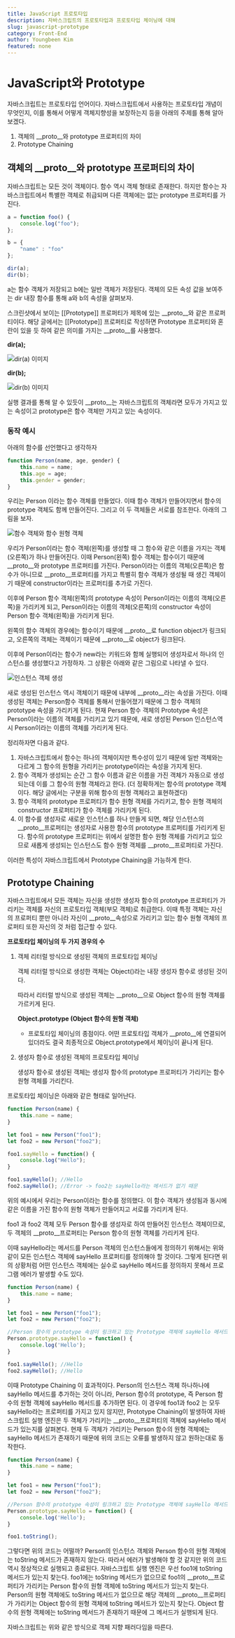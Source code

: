 ```yaml
---
title: JavaScript 프로토타입
description: 자바스크립트의 프로토타입과 프로토타입 체이닝에 대해
slug: javascript-prototype
category: Front-End
author: Youngbeen Kim
featured: none
---
```



# JavaScript와 Prototype

자바스크립트는 프로토타입 언어이다. 자바스크립트에서 사용하는 프로토타입 개념이 무엇인지, 이를 통해서 어떻게 객체지향성을 보장하는지 등을 아래의 주제를 통해 알아보겠다. 

1. 객체의 __proto__와 prototype 프로퍼티의 차이
2. Prototype Chaining

## 객체의 __proto__와 prototype 프로퍼티의 차이

자바스크립트는 모든 것이 객체이다. 함수 역시 객체 형태로 존재한다. 하지만 함수는 자바스크립트에서 특별한 객체로 취급되며 다른 객체에는 없는 prototype 프로퍼티를 가진다.

```jsx
a = function foo() {
	console.log("foo");
};

b = {
	"name" : "foo"
};

dir(a);
dir(b);
```

a는 함수 객체가 저장되고 b에는 일반 객체가 저장된다. 객체의 모든 속성 값을 보여주는 dir 내장 함수를 통해 a와 b의 속성을 살펴보자. 

스크린샷에서 보이는 [[Prototype]] 프로퍼티가 제목에 있는 __proto__와 같은 프로퍼티이다. 해당 글에서는 [[Prototype]] 프로퍼티로 작성하면 Prototype 프로퍼티와 혼란이 있을 듯 하여 같은 의미를 가지는 __proto__를 사용했다.

**dir(a);**

![dir(a) 이미지](/javascript-prototype/01.png)

**dir(b);**

![dir(b) 이미지](/javascript-prototype/02.png)

실행 결과를 통해 알 수 있듯이 __proto__는 자바스크립트의 객체라면 모두가 가지고 있는 속성이고 prototype은 함수 객체만 가지고 있는 속성이다.

### 동작 예시

아래의 함수를 선언했다고 생각하자

```jsx
function Person(name, age, gender) {
	this.name = name;
	this.age = age;
	this.gender = gender;
}
```

우리는 Person 이라는 함수 객체를 만들었다. 이때 함수 객체가 만들어지면서 함수의 prototype 객체도 함께 만들어진다. 그리고 이 두 객체들은 서로를 참조한다. 아래의 그림을 보자.

![함수 객체와 함수 원형 객체](/javascript-prototype/03.png)

우리가 Person이라는 함수 객체(왼쪽)를 생성할 때 그 함수와 같은 이름을 가지는 객체(오른쪽)가 하나 만들어진다. 이때 Person(왼쪽) 함수 객체는 함수이기 때문에 __proto__와 prototype 프로퍼티를 가진다. Person이라는 이름의 객체(오른쪽)은 함수가 아니므로 __proto__프로퍼티를 가지고 특별히 함수 객체가 생성될 때 생긴 객체이기 때문에 constructor이라는 프로퍼티를 추가로 가진다.

이후에 Person 함수 객체(왼쪽)의 prototype 속성이 Person이라는 이름의 객체(오른쪽)을 가리키게 되고, Person이라는 이름의 객체(오른쪽)의 constructor 속성이 Person 함수 객체(왼쪽)을 가리키게 된다.

왼쪽의 함수 객체의 경우에는 함수이기 때문에 __proto__로 function object가 링크되고, 오른쪽의 객체는 객체이기 때문에 __proto__로 object가 링크된다.

이후에 Person이라는 함수가 new라는 키워드와 함께 실행되어 생성자로서 하나의 인스턴스를 생성했다고 가정하자. 그 상황은 아래와 같은 그림으로 나타낼 수 있다. 

![인스턴스 객체 생성](/javascript-prototype/04.png)

새로 생성된 인스턴스 역시 객체이기 때문에 내부에 __proto__라는 속성을 가진다. 이때 생성된 객체는 Person함수 객체를 통해서 만들어졌기 때문에 그 함수 객체의 prototype 속성을 가리키게 된다. 현재 Person 함수 객체의 Prototype 속성은 Person이라는 이름의 객체를 가리키고 있기 때문에, 새로 생성된 Person 인스턴스역시 Person이라는 이름의 객체를 가리키게 된다.

정리하자면 다음과 같다.

1. 자바스크립트에서 함수는 하나의 객체이지만 특수성이 있기 때문에 일반 객체와는 다르게 그 함수의 원형을 가리키는 prototype이라는 속성을 가지게 된다. 
2. 함수 객체가 생성되는 순간 그 함수 이름과 같은 이름을 가진 객체가 자동으로 생성되는데 이를 그 함수의 원형 객체라고 한다. (더 정확하게는 함수의 prototype 객체이다. 해당 글에서는 구분을 위해 함수의 원형 객체라고 표현하겠다)
3. 함수 객체의 prototype 프로퍼티가 함수 원형 객체를 가리키고, 함수 원형 객체의 constructor 프로퍼티가 함수 객체를 가리키게 된다.
4. 이 함수를 생성자로 새로운 인스턴스를 하나 만들게 되면, 해당 인스턴스의 __proto__프로퍼티는 생성자로 사용한 함수의 prototype 프로퍼티를 가리키게 된다. 함수의 prototype 프로퍼티는 위에서 설명한 함수 원형 객체를 가리키고 있으므로 새롭게 생성되는 인스턴스도 함수 원형 객체를 __proto__프로퍼티로 가진다.

이러한 특성이 자바스크립트에서 Prototype Chaining을 가능하게 한다.

## Prototype Chaining

자바스크립트에서 모든 객체는 자신을 생성한 생성자 함수의 prototype 프로퍼티가 가리키는 객체를 자신의 프로토타입 객체(부모 객체)로 취급한다. 이때 특정 객체는 자신의 프로퍼티 뿐만 아니라 자신이 __proto__속성으로 가리키고 있는 함수 원형 객체의 프로퍼티 또한 자신의 것 처럼 접근할 수 있다.

**프로토타입 체이닝의 두 가지 경우의 수**

1. 객체 리터럴 방식으로 생성된 객체의 프로토타입 체이닝
    
    객체 리터럴 방식으로 생성한 객체는 Object()라는 내장 생성자 함수로 생성된 것이다.
    
    따라서 리터럴 방식으로 생성된 객체는 __proto__으로 Object 함수의 원형 객체를 가르키게 된다.
    
    **Object.prototype (Object 함수의 원형 객체)**
    
    - 프로토타입 체이닝의 종점이다. 어떤 프로토타입 객체가 __proto__에 연결되어 있더라도 결국 최종적으로 Object.prototype에서 체이닝이 끝나게 된다.

2. 생성자 함수로 생성된 객체의 프로토타입 체이닝

    생성자 함수로 생성된 객체는 생성자 함수의 prototype 프로퍼티가 가리키는 함수 원형 객체를 가리킨다.
    

프로토타입 체이닝은 아래와 같은 형태로 일어난다.

```jsx
function Person(name) {
	this.name = name;
}

let foo1 = new Person("foo1");
let foo2 = new Person("foo2");

foo1.sayHello = function() {
	console.log("Hello");
}

foo1.sayHello(); //Hello
foo2.sayHello(); //Error -> foo2는 sayHello라는 메서드가 없기 때문
```

위의 예시에서 우리는 Person이라는 함수를 정의했다. 이 함수 객체가 생성됨과 동시에 같은 이름을 가진 함수의 원형 객체가 만들어지고 서로를 가리키게 된다.

foo1 과 foo2 객체 모두 Person 함수를 생성자로 하여 만들어진 인스턴스 객체이므로, 두 객체의 __proto__프로퍼티는 Person 함수의 원형 객체를 가리키게 된다.

이때 sayHello라는 메서드를 Person 객체의 인스턴스들에게 정의하기 위해서는 위와 같이 모든 인스턴스 객체에 sayHello 프로퍼티를 정의해야 할 것이다. 그렇게 된다면 위의 상황처럼 어떤 인스턴스 객체에는 실수로 sayHello 메서드를 정의하지 못해서 프로그램 에러가 발생할  수도 있다.

```jsx
function Person(name) {
	this.name = name;
}

let foo1 = new Person("foo1");
let foo2 = new Person("foo2");

//Person 함수의 prototype 속성이 링크하고 있는 Prototype 객체에 sayHello 메서드 추가
Person.prototype.sayHello = function() {
	console.log('Hello');
}

foo1.sayHello(); //Hello
foo2.sayHello(); //Hello
```

이때 Prototype Chaining 이 효과적이다. Person의 인스턴스 객체 하나하나에 sayHello 메서드를 추가하는 것이 아니라, Person 함수의 prototype, 즉 Person 함수의 원형 객체에 sayHello 메서드를 추가하면 된다. 이 경우에 foo1과 foo2 는 모두 sayHello라는 프로퍼티를 가지고 있지 않지만, Prototype Chaining이 발생하여 자바스크립트 실행 엔진은 두 객체가 가리키는 __proto__프로퍼티의 객체에 sayHello 메서드가 있는지를 살펴본다. 현재 두 객체가 가리키는 Person 함수의 원형 객체에는 sayHello 메서드가 존재하기 때문에 위의 코드는 오류를 발생하지 않고 원하는대로 동작한다.

```jsx
function Person(name) {
	this.name = name;
}

let foo1 = new Person("foo1");
let foo2 = new Person("foo2");

//Person 함수의 prototype 속성이 링크하고 있는 Prototype 객체에 sayHello 메서드 추가
Person.prototype.sayHello = function() {
	console.log('Hello');
}

foo1.toString();
```

그렇다면 위의 코드는 어떨까? Person의 인스턴스 객체와 Person 함수의 원형 객체에는 toString 메서드가 존재하지 않는다. 따라서 에러가 발생해야 할 것 같지만 위의 코드 역시 정상적으로 실행되고 종료된다. 자바스크립트 실행 엔진은 우선 foo1에 toString 메서드가 있는지 찾는다. foo1에는 toString 메서드가 없으므로 foo1의 __proto__프로퍼티가 가리키는 Person 함수의 원형 객체에 toString 메서드가 있는지 찾는다. Person의 원형 객체에도 toString 메서드가 없으므로 해당 객체의 __proto__프로퍼티가 가리키는 Object 함수의 원형 객체에 toString 메서드가 있는지 찾는다. Object 함수의 원형 객체에는 toString 메서드가 존재하기 때문에 그 메서드가 실행되게 된다.

자바스크립트는 위와 같은 방식으로 객체 지향 패러다임을 따른다.